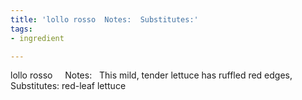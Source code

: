 ```yaml
---
title: 'lollo rosso  Notes:  Substitutes:'
tags:
- ingredient

---
```

lollo rosso     Notes:   This mild, tender lettuce has ruffled red edges, Substitutes:  red-leaf lettuce
